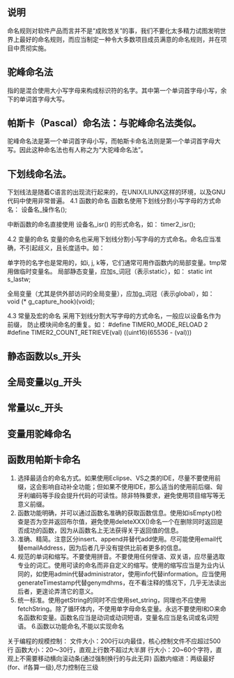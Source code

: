 

## 说明
命名规则对软件产品而言并不是“成败悠关”的事，我们不要化太多精力试图发明世界上最好的命名规则，而应当制定一种令大多数项目成员满意的命名规则，并在项目中贯彻实施。


## 驼峰命名法
指的是混合使用大小写字母来构成标识符的名字。其中第一个单词首字母小写，余下的单词首字母大写。

## 帕斯卡（Pascal）命名法：与驼峰命名法类似。
驼峰命名法是第一个单词首字母小写，而帕斯卡命名法则是第一个单词首字母大写。因此这种命名法也有人称之为“大驼峰命名法”。





## 下划线命名法。

下划线法是随着C语言的出现流行起来的，在UNIX/LIUNX这样的环境，以及GNU代码中使用非常普遍。
4.1 函数的命名
  函数名使用下划线分割小写字母的方式命名：
    设备名_操作名();

  中断函数的命名直接使用 设备名_isr() 的形式命名，如：
    timer2_isr();

4.2 变量的命名
  变量的命名也采用下划线分割小写字母的方式命名。命名应当准确，不引起歧义，且长度适中。如：

  单字符的名字也是常用的，如i, j, k等，它们通常可用作函数内的局部变量。tmp常用做临时变量名。
  局部静态变量，应加s_词冠（表示static），如：
    static int s_lastw;

  全局变量（尤其是供外部访问的全局变量），应加g_词冠（表示global），如：
    void (* g_capture_hook)(void);

4.3 常量及宏的命名
  采用下划线分割大写字母的方式命名，一般应以设备名作为前缀，
  防止模块间命名的重复。如：
    #define TIMER0_MODE_RELOAD                2
    #define TIMER2_COUNT_RETRIEVE(val)        ((uint16)(65536 - (val)))





## 静态函数以s_开头
## 全局变量以g_开头
## 常量以c_开头
## 变量用驼峰命名
## 函数用帕斯卡命名






1. 选择最适合的命名方式。如果使用Eclipse、VS之类的IDE，尽量不要使用前缀，这会影响自动补全功能；但如果不使用IDE，那么适当的使用前后缀、匈牙利编码等手段会提升代码的可读性。除非特殊要求，避免使用项目缩写等无意义前缀。
2. 函数功能明确，并可以通过函数名准确的获取函数信息。使用如isEmpty()检查是否为空并返回布尔值，避免使用deleteXXX()命名一个在删除同时返回是否成功的函数，因为从函数名上无法获得关于返回值的信息。
3. 准确、精简。注意区分insert、append并替代add使用。尽可能使用email代替emailAddress，因为后者几乎没有提供比前者更多的信息。
4. 规范的单词和缩写。不要使用拼音。不要使用任何俚语、双关语，应尽量选取专业的词汇。使用可读的命名而非自定义的缩写。使用的缩写应当是为业内认同的，如使用admin代替administrator，使用info代替information。应当使用generateTimestamp代替genymdhms，在不看注释的情况下，几乎无法读出后者，更遑论弄清它的意义。
5. 统一标准。使用getString的同时不应使用set_string，同理也不应使用fetchString。除了循环体内，不使用单字母命名变量。永远不要使用l和O来命名函数和变量。函数名应当是动词或动词短语，变量名应当是名词或名词短语。
6.函数以功能命名,不能以实现命名


关于编程的规模控制：
文件大小：200行以内最佳，核心控制文件不应超过500行
函数大小：20～30行，直观上行数不超过大半屏
行大小：20~60个字符，直观上不需要移动横向滚动条(通过强制换行的与此无异)
函数内缩进：两级最好(for、if各算一级),尽力控制在三级


























